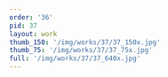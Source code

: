 ```yaml
---
order: '36'
pid: 37
layout: work
thumb_150: '/img/works/37/37_150x.jpg'
thumb_75: '/img/works/37/37_75x.jpg'
full: '/img/works/37/37_640x.jpg'
---
```

